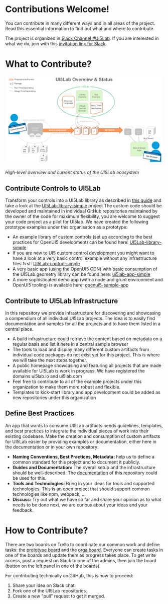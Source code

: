 # Contributions Welcome!

You can contribute in many different ways and in all areas of the project.
Read this essential information to find out what and where to contribute.

The project is organized in [Slack Channel #UI5Lab](https://openui5.slack.com/messages/UI5lab). If you are interested in what we do, join with this [invitation link for Slack](http://slackui5invite.herokuapp.com/).

# What to Contribute?

![UI5Lab Ecosystem](docs/UI5LabOverview.png)

*High-level overview and current status of the UI5Lab ecosystem*

## Contribute Controls to UI5Lab

Transform your controls into a UI5Lab library as described in [this guide](https://github.com/UI5Lab/UI5Lab-central/blob/master/docs/ContributeLibrary.md) and take a look at the [UI5Lab-library-simple](https://github.com/UI5Lab/UI5Lab-library-simple) project
The custom code should be developed and maintained in individual GitHub repositories maintained by the owner of the code for maximum flexibility, you are welcome to suggest your code project as a pilot for UI5lab. We have created the following prototype examples under this organisation as a prototype:

  * An example library of custom controls (set up according to the best practices for OpenUI5 development) can be found here:
   [UI5Lab-library-simple](https://github.com/openui5/UI5Lab-library-simple)
  * If you are new to UI5 custom control development you might want to have a look at a very basic control example without any infrastructure files first:
   [UI5Lab-control-simple](https://github.com/openui5/UI5Lab-control-simple)
  * A very basic app (using the OpenUI5 CDN) with basic consumption of the UI5Lab.geometry library can be found here:
   [ui5lab-app-simple](https://github.com/openui5/UI5Lab-app-simple)
  * A more sophisticated demo app (with a node and grunt environment and OpenUI5 tooling) is available here:
   [openui5-sample-app](https://github.com/sap/openui5-sample-app)

## Contribute to UI5Lab Infrastructure

In this repository we provide infrastructure for discovering and showcasing a compendium of all individual UI5Lab projects. The idea is to easily find documentation and samples for all the projects and to have them listed in a central place.

  * A build infrastructure could retrieve the content based on metadata on a regular basis and list it here in a central sample browser
  * The tools to load and display many different custom artifacts from individual code packages do not exist yet for this project. This is where we will take the next steps together.
  * A public homepage showcasing and featuring all projects that are made available for UI5Lab is work in progress. We have registered the domains ui5lab.io and ui5lab.com
  * Feel free to contribute to all of the example projects under this organization to make them more robust and flexible.
  * Templates to kick-start library and app development could be added as new repositories under this organization

## Define Best Practices

An app that wants to consume UI5Lab artifacts needs guidelines, templates, and best practices to integrate the individual pieces of work into their existing codebase.
Make the creation and consumption of custom artifacts for UI5Lab easier by providing examples or documentation, either here in the documentation or in your own repository:

  * **Naming Conventions, Best Practices, Metadata:** help us to define a common standard for this project and to document it publicly.
  * **Guides and Documentation:** The overall setup and the infrastructure should be well-described. The [documentation](https://github.com/UI5Lab/UI5Lab-central/blob/master/docs) of this repository could be used for this.
  * **Tools and Technologies:** Bring in your ideas for tools and supported technologies. This is an open project that should support common technologies like npm, webpack, ...
  * **Discuss:** Try out what we have so far and share your opinion as to what needs to be done next, we are curious about your ideas and your feedback.


# How to Contribute?
There are two boards on Trello to coordinate our common work and define tasks: the [prototype board](https://trello.com/b/gFQs9ARW/prototype) and the [orga board](https://trello.com/b/v8thvLem/orga). Everyone can create tasks in one of the boards and update them as progress takes place. To get write access, post a request on Slack to one of the admins, then join the board (button on the left panel in one of the boards).

For contributing technically on GitHub, this is how to proceed:

1. Share your idea on Slack chat.
2. Fork one of the UI5Lab repositories.  
3. Create a new "pull" request to get it merged.
